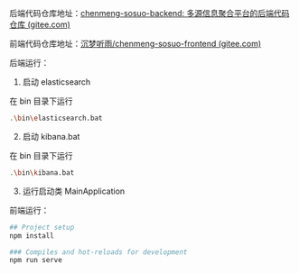 后端代码仓库地址：[chenmeng-sosuo-backend: 多源信息聚合平台的后端代码仓库 (gitee.com)](https://gitee.com/dream-deeply-tyu/chenmeng-sosuo-backend)

前端代码仓库地址：[沉梦听雨/chenmeng-sosuo-frontend (gitee.com)](https://gitee.com/dream-deeply-tyu/chenmeng-sosuo-frontend)



后端运行：

1. 启动 elasticsearch

在 bin 目录下运行

```bash
.\bin\elasticsearch.bat
```

2. 启动 kibana.bat

在 bin 目录下运行

```bash
.\bin\kibana.bat
```

3. 运行启动类 MainApplication



前端运行：

```bash
## Project setup
npm install

### Compiles and hot-reloads for development
npm run serve
```